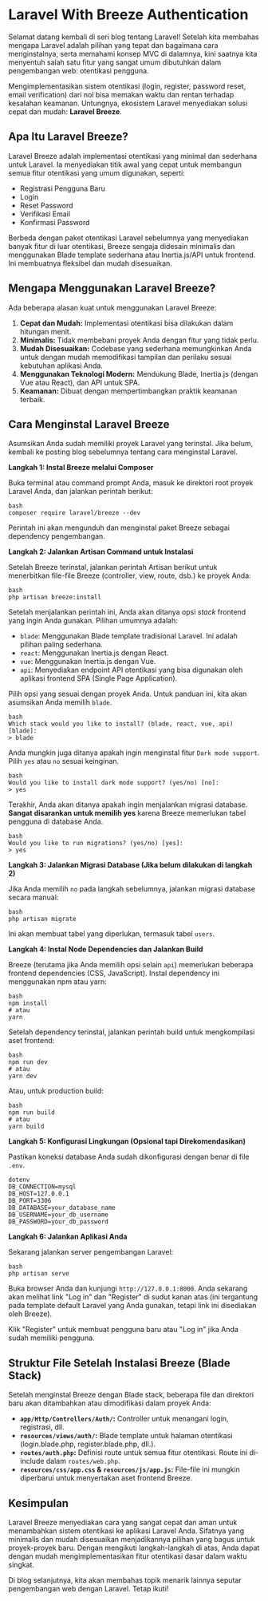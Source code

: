 # Laravel With Breeze Authentication

Selamat datang kembali di seri blog tentang Laravel! Setelah kita membahas mengapa Laravel adalah pilihan yang tepat dan bagaimana cara menginstalnya, serta memahami konsep MVC di dalamnya, kini saatnya kita menyentuh salah satu fitur yang sangat umum dibutuhkan dalam pengembangan web: otentikasi pengguna.

Mengimplementasikan sistem otentikasi (login, register, password reset, email verification) dari nol bisa memakan waktu dan rentan terhadap kesalahan keamanan. Untungnya, ekosistem Laravel menyediakan solusi cepat dan mudah: **Laravel Breeze**.

## Apa Itu Laravel Breeze?

Laravel Breeze adalah implementasi otentikasi yang minimal dan sederhana untuk Laravel. Ia menyediakan titik awal yang cepat untuk membangun semua fitur otentikasi yang umum digunakan, seperti:

*   Registrasi Pengguna Baru
*   Login
*   Reset Password
*   Verifikasi Email
*   Konfirmasi Password

Berbeda dengan paket otentikasi Laravel sebelumnya yang menyediakan banyak fitur di luar otentikasi, Breeze sengaja didesain minimalis dan menggunakan Blade template sederhana atau Inertia.js/API untuk frontend. Ini membuatnya fleksibel dan mudah disesuaikan.

## Mengapa Menggunakan Laravel Breeze?

Ada beberapa alasan kuat untuk menggunakan Laravel Breeze:

1.  **Cepat dan Mudah:** Implementasi otentikasi bisa dilakukan dalam hitungan menit.
2.  **Minimalis:** Tidak membebani proyek Anda dengan fitur yang tidak perlu.
3.  **Mudah Disesuaikan:** Codebase yang sederhana memungkinkan Anda untuk dengan mudah memodifikasi tampilan dan perilaku sesuai kebutuhan aplikasi Anda.
4.  **Menggunakan Teknologi Modern:** Mendukung Blade, Inertia.js (dengan Vue atau React), dan API untuk SPA.
5.  **Keamanan:** Dibuat dengan mempertimbangkan praktik keamanan terbaik.

## Cara Menginstal Laravel Breeze

Asumsikan Anda sudah memiliki proyek Laravel yang terinstal. Jika belum, kembali ke posting blog sebelumnya tentang cara menginstal Laravel.

**Langkah 1: Instal Breeze melalui Composer**

Buka terminal atau command prompt Anda, masuk ke direktori root proyek Laravel Anda, dan jalankan perintah berikut:
```
bash
composer require laravel/breeze --dev
```
Perintah ini akan mengunduh dan menginstal paket Breeze sebagai dependency pengembangan.

**Langkah 2: Jalankan Artisan Command untuk Instalasi**

Setelah Breeze terinstal, jalankan perintah Artisan berikut untuk menerbitkan file-file Breeze (controller, view, route, dsb.) ke proyek Anda:
```
bash
php artisan breeze:install
```
Setelah menjalankan perintah ini, Anda akan ditanya opsi *stack* frontend yang ingin Anda gunakan. Pilihan umumnya adalah:

*   `blade`: Menggunakan Blade template tradisional Laravel. Ini adalah pilihan paling sederhana.
*   `react`: Menggunakan Inertia.js dengan React.
*   `vue`: Menggunakan Inertia.js dengan Vue.
*   `api`: Menyediakan endpoint API otentikasi yang bisa digunakan oleh aplikasi frontend SPA (Single Page Application).

Pilih opsi yang sesuai dengan proyek Anda. Untuk panduan ini, kita akan asumsikan Anda memilih `blade`.
```
bash
Which stack would you like to install? (blade, react, vue, api) [blade]:
> blade
```
Anda mungkin juga ditanya apakah ingin menginstal fitur `Dark mode support`. Pilih `yes` atau `no` sesuai keinginan.
```
bash
Would you like to install dark mode support? (yes/no) [no]:
> yes
```
Terakhir, Anda akan ditanya apakah ingin menjalankan migrasi database. **Sangat disarankan untuk memilih yes** karena Breeze memerlukan tabel pengguna di database Anda.
```
bash
Would you like to run migrations? (yes/no) [yes]:
> yes
```
**Langkah 3: Jalankan Migrasi Database (Jika belum dilakukan di langkah 2)**

Jika Anda memilih `no` pada langkah sebelumnya, jalankan migrasi database secara manual:
```
bash
php artisan migrate
```
Ini akan membuat tabel yang diperlukan, termasuk tabel `users`.

**Langkah 4: Instal Node Dependencies dan Jalankan Build**

Breeze (terutama jika Anda memilih opsi selain `api`) memerlukan beberapa frontend dependencies (CSS, JavaScript). Instal dependency ini menggunakan npm atau yarn:
```
bash
npm install
# atau
yarn
```
Setelah dependency terinstal, jalankan perintah build untuk mengkompilasi aset frontend:
```
bash
npm run dev
# atau
yarn dev
```
Atau, untuk production build:
```
bash
npm run build
# atau
yarn build
```
**Langkah 5: Konfigurasi Lingkungan (Opsional tapi Direkomendasikan)**

Pastikan koneksi database Anda sudah dikonfigurasi dengan benar di file `.env`.
```
dotenv
DB_CONNECTION=mysql
DB_HOST=127.0.0.1
DB_PORT=3306
DB_DATABASE=your_database_name
DB_USERNAME=your_db_username
DB_PASSWORD=your_db_password
```
**Langkah 6: Jalankan Aplikasi Anda**

Sekarang jalankan server pengembangan Laravel:
```
bash
php artisan serve
```
Buka browser Anda dan kunjungi `http://127.0.0.1:8000`. Anda sekarang akan melihat link "Log in" dan "Register" di sudut kanan atas (ini tergantung pada template default Laravel yang Anda gunakan, tetapi link ini disediakan oleh Breeze).

Klik "Register" untuk membuat pengguna baru atau "Log in" jika Anda sudah memiliki pengguna.

## Struktur File Setelah Instalasi Breeze (Blade Stack)

Setelah menginstal Breeze dengan Blade stack, beberapa file dan direktori baru akan ditambahkan atau dimodifikasi dalam proyek Anda:

*   **`app/Http/Controllers/Auth/`:** Controller untuk menangani login, registrasi, dll.
*   **`resources/views/auth/`:** Blade template untuk halaman otentikasi (login.blade.php, register.blade.php, dll.).
*   **`routes/auth.php`:** Definisi route untuk semua fitur otentikasi. Route ini di-include dalam `routes/web.php`.
*   **`resources/css/app.css` & `resources/js/app.js`:** File-file ini mungkin diperbarui untuk menyertakan aset frontend Breeze.

## Kesimpulan

Laravel Breeze menyediakan cara yang sangat cepat dan aman untuk menambahkan sistem otentikasi ke aplikasi Laravel Anda. Sifatnya yang minimalis dan mudah disesuaikan menjadikannya pilihan yang bagus untuk proyek-proyek baru. Dengan mengikuti langkah-langkah di atas, Anda dapat dengan mudah mengimplementasikan fitur otentikasi dasar dalam waktu singkat.

Di blog selanjutnya, kita akan membahas topik menarik lainnya seputar pengembangan web dengan Laravel. Tetap ikuti!